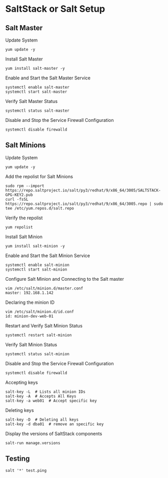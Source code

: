 # SaltStack or Salt Setup


## Salt Master

Update System
```
yum update -y
```

Install Salt Master
```
yum install salt-master -y
```

Enable and Start the Salt Master Service
```
systemctl enable salt-master
systemctl start salt-master
```

Verify Salt Master Status
```
systemctl status salt-master
```

Disable and Stop the Service Firewall Configuration
```
systemctl disable firewalld
```

## Salt Minions 

Update System
```
yum update -y
```

Add the repolist for Salt Minions
```
sudo rpm --import https://repo.saltproject.io/salt/py3/redhat/9/x86_64/3005/SALTSTACK-GPG-KEY2.pub
curl -fsSL https://repo.saltproject.io/salt/py3/redhat/9/x86_64/3005.repo | sudo tee /etc/yum.repos.d/salt.repo
```

Verify the repolist
```
yum repolist
```

Install Salt Minion
```
yum install salt-minion -y
```

Enable and Start the Salt Minion Service
```
systemctl enable salt-minion
systemctl start salt-minion
```

Configure Salt Minion and Connecting to the Salt master
```
vim /etc/salt/minion.d/master.conf
master: 192.168.1.142
```

Declaring the minion ID
```
vim /etc/salt/minion.d/id.conf
id: minion-dev-web-01
```

Restart and Verify Salt Minion Status
```
systemctl restart salt-minion
```

Verify Salt Minion Status
```
systemctl status salt-minion
```

Disable and Stop the Service Firewall Configuration
```
systemctl disable firewalld
```

Accepting keys
```
salt-key -L  # Lists all minion IDs
salt-key -A  # Accepts All Keys 
salt-key -a web01  # Accept specific key
```

Deleting keys
```
salt-key -D  # Deleting all keys
salt-key -d dba01  # remove an specific key
```

Display the versions of SaltStack components
```
salt-run manage.versions
```

## Testing 
```
salt '*' test.ping
```
